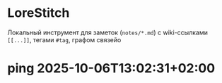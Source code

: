 # LoreStitch

Локальный инструмент для заметок (`notes/*.md`) с wiki-ссылками `[[...]]`, тегами `#tag`, графом связейо
# ping 2025-10-06T13:02:31+02:00
